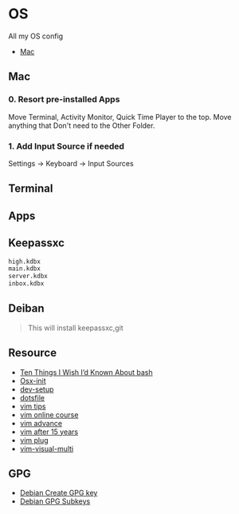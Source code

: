 # OS

All my OS config

- [Mac](./mac.md)

## Mac


### 0. Resort pre-installed Apps

Move Terminal, Activity Monitor, Quick Time Player to the top. Move anything that Don't need to the Other Folder.

### 1. Add Input Source if needed

Settings -> Keyboard -> Input Sources



## Terminal


## Apps

## Keepassxc

```bash
high.kdbx
main.kdbx
server.kdbx
inbox.kdbx  
````

## Deiban


> This will install keepassxc,git

## Resource

- [Ten Things I Wish I’d Known About bash](https://zwischenzugs.com/2018/01/06/ten-things-i-wish-id-known-about-bash/)
- [Osx-init](https://github.com/why-jay/osx-init)
- [dev-setup](https://github.com/donnemartin/dev-setup)
- [dotsfile](https://github.com/mathiasbynens/dotfiles/tree/master)
- [vim tips](https://docs.oracle.com/cd/E19253-01/806-7612/editorvi-43/index.html)
- [vim online course](https://www.vim.so)
- [vim advance](https://thevaluable.dev/vim-advanced/)
- [vim after 15 years](https://statico.github.io/vim3.html)
- [vim plug](https://github.com/junegunn/vim-plug)
- [vim-visual-multi](https://github.com/mg979/vim-visual-multi)

## GPG


- [Debian Create GPG key](https://keyring.debian.org/creating-key.html)
- [Debian GPG Subkeys](https://wiki.debian.org/Subkeys?action=show&redirect=subkeys)
